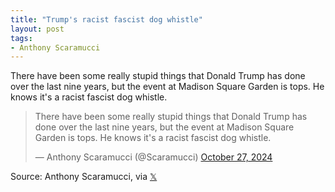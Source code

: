 ```yaml
---
title: "Trump's racist fascist dog whistle"
layout: post
tags:
- Anthony Scaramucci
---
```


There have been some really stupid things that Donald Trump has done over the last nine years, but the event at Madison Square Garden is tops. He knows it's a racist fascist dog whistle.

<blockquote class="twitter-tweet"><p lang="en" dir="ltr">There have been some really stupid things that Donald Trump has done over the last nine years, but the event at Madison Square Garden is tops. He knows it's a racist fascist dog whistle.</p>&mdash; Anthony Scaramucci (@Scaramucci) <a href="https://twitter.com/Scaramucci/status/1850558374401769601?ref_src=twsrc%5Etfw">October 27, 2024</a></blockquote> <script async src="https://platform.twitter.com/widgets.js" charset="utf-8"></script>


Source: Anthony Scaramucci, via [𝕏](https://x.com)
